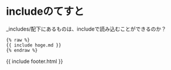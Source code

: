 # includeのてすと

_includes/配下にあるものは、includeで読み込むことができるのか？

```
{% raw %}
{{ include hoge.md }}
{% endraw %}
```

{{ include footer.html }}
